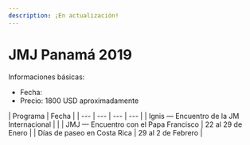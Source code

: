 ```yaml
---
description: ¡En actualización!
---
```


# JMJ Panamá 2019

Informaciones básicas:

* Fecha: 
* Precio: 1800 USD aproximadamente

| Programa | Fecha |
| --- | --- | --- | --- |
| Ignis — Encuentro de la JM Internacional |  |
| JMJ — Encuentro con el Papa Francisco | 22 al 29 de Enero |
| Días de paseo en Costa Rica | 29 al 2 de Febrero |

